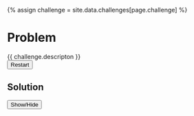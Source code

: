 {% assign challenge = site.data.challenges[page.challenge] %}
# Problem #

<div id="boardProblem" style="width: 320px"></div>
<div id="problemDescription">{{ challenge.descripton }}</div>
<input type="button" id="restartBtn" value="Restart" />

## Solution ##

<input type="button" id="showSolutionBtn" value="Show/Hide" />
<div id="boardSolution"></div>

<script>
	var boardProblem = ChessBoard('boardProblem', {
		position: '{{ challenge.fen }}',
		draggable: true,
		sparePieces: true
	});
	$('#restartBtn').on('click', function () {
		boardProblem.position('{{ challenge.fen }}');
		solution();
		$("#boardSolution").hide();
	});

	function solution() {
		pgnView('boardSolution', {
			position: '{{ challenge.fen }}',
			pgn: '{{ challenge.pgn }}',
			pieceStyle: 'wikipedia',
			theme: 'informator'
		});
	}

	$("#showSolutionBtn").click(function(){
		solution();
		$("#boardSolution").toggle();
	});

	$(document).ready(function(){
		solution();
		$("#boardSolution").hide();
	});
</script>
